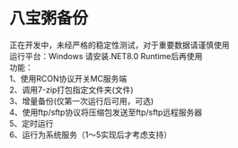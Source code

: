 # 八宝粥备份
正在开发中，未经严格的稳定性测试，对于重要数据请谨慎使用  
运行平台：Windows  请安装.NET8.0 Runtime后再使用  
功能：  
1、使用RCON协议开关MC服务端  
2、调用7-zip打包指定文件夹(文件)  
3、增量备份(仅第一次运行后可用，可选)  
4、使用ftp/sftp协议将压缩包发送至ftp/sftp远程服务器  
5、定时运行  
6、运行为系统服务（1～5实现后才考虑支持）
